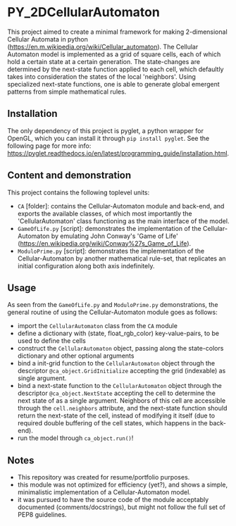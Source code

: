 # PY_2DCellularAutomaton
This project aimed to create a minimal framework for making 2-dimensional Cellular Automata in python (https://en.m.wikipedia.org/wiki/Cellular_automaton). The Cellular Automaton model is implemented as a grid of square cells, each of which hold a certain state at a certain generation. The state-changes are determined by the next-state function applied to each cell, which defaultly takes into consideration the states of the local 'neighbors'. Using specialized next-state functions, one is able to generate global emergent patterns from simple mathematical rules.

## Installation
The only dependency of this project is pyglet, a python wrapper for OpenGL, which you can install it through `pip install pyglet`. See the following page for more info: https://pyglet.readthedocs.io/en/latest/programming_guide/installation.html.

## Content and demonstration
This project contains the following toplevel units:
- `CA` [folder]: contains the Cellular-Automaton module and back-end, and exports the available classes, of which most importantly the 'CellularAutomaton' class functioning as the main interface of the model.
- `GameOfLife.py` [script]: demonstrates the implementation of the Cellular-Automaton by emulating John Conway's 'Game of Life' (https://en.wikipedia.org/wiki/Conway%27s_Game_of_Life).
- `ModuloPrime.py` [script]: demonstrates the implementation of the Cellular-Automaton by another mathematical rule-set, that replicates an initial configuration along both axis indefinitely.

## Usage
As seen from the `GameOfLife.py` and `ModuloPrime.py` demonstrations, the general routine of using the Cellular-Automaton module goes as follows:
- import the `CellularAutomaton` class from the `CA` module
- define a dictionary with (state, float_rgb_color) key-value-pairs, to be used to define the cells
- construct the `CellularAutomaton` object, passing along the state-colors dictionary and other optional arguments
- bind a init-grid function to the `CellularAutomaton` object through the descriptor `@ca_object.GridInitialize` accepting the grid (indexable) as single argument.
- bind a next-state function to the `CellularAutomaton` object through the descriptor `@ca_object.NextState` accepting the cell to determine the next state of as a single argument. Neighbors of this cell are accessible through the `cell.neighbors` attribute, and the next-state function should return the next-state of the cell, instead of modifying it itself (due to required double buffering of the cell states, which happens in the back-end).
- run the model through `ca_object.run()`!

## Notes
- This repository was created for resume/portfolio purposes.
- this module was not optimized for efficiency (yet?), and shows a simple, minimalistic implementation of a Cellular-Automaton model.
- it was pursued to have the source code of the module acceptably documented (comments/docstrings), but might not follow the full set of PEP8 guidelines.
